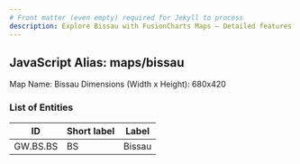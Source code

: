 ```yaml
---
# Front matter (even empty) required for Jekyll to process
description: Explore Bissau with FusionCharts Maps – Detailed features for seamless integration. Try now & enhance your data visualization today! 
---
```


## JavaScript Alias: maps/bissau

Map Name: Bissau
Dimensions (Width x Height): 680x420

### List of Entities

| ID       | Short label | Label  |
| -------- | ----------- | ------ |
| GW.BS.BS | BS          | Bissau |
